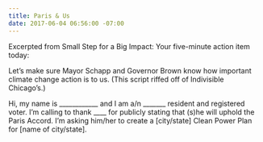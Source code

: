 ```yaml
---
title: Paris & Us
date: 2017-06-04 06:56:00 -07:00
---
```


Excerpted from Small Step for a Big Impact: Your five-minute action item today:
 
Let’s make sure Mayor Schapp and Governor Brown know how important climate change action is to us. (This script riffed off of Indivisible Chicago’s.)

Hi, my name is ____________ and I am a/n   _______ resident and registered voter. I’m calling to thank ____  for publicly stating that (s)he will uphold the Paris Accord. I’m asking him/her to create a [city/state] Clean Power Plan for [name of city/state].


